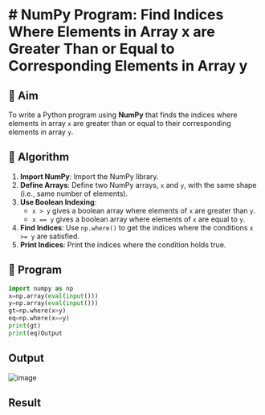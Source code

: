 # # NumPy Program: Find Indices Where Elements in Array x are Greater Than or Equal to Corresponding Elements in Array y

## 🎯 Aim
To write a Python program using **NumPy** that finds the indices where elements in array `x` are greater than or equal to their corresponding elements in array `y`.

## 🧠 Algorithm
1. **Import NumPy**: Import the NumPy library.
2. **Define Arrays**: Define two NumPy arrays, `x` and `y`, with the same shape (i.e., same number of elements).
3. **Use Boolean Indexing**: 
   - `x > y` gives a boolean array where elements of `x` are greater than `y`.
   - `x == y` gives a boolean array where elements of `x` are equal to `y`.
4. **Find Indices**: Use `np.where()` to get the indices where the conditions `x >= y` are satisfied.
5. **Print Indices**: Print the indices where the condition holds true.

## 🧾 Program
```python
import numpy as np
x=np.array(eval(input()))
y=np.array(eval(input()))
gt=np.where(x>y)
eq=np.where(x==y)
print(gt)
print(eq)Output
```
## Output
![image](https://github.com/user-attachments/assets/0e6ffed7-5b77-44a0-9a0b-b47d4280bdd0)

## Result

